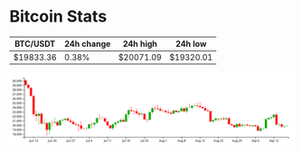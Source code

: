 # Bitcoin Stats

BTC/USDT|24h change|24h high|24h low|
|---|---|---|---|
|$19833.36|0.38%|$20071.09|$19320.01|

<img src="./chart.svg">
